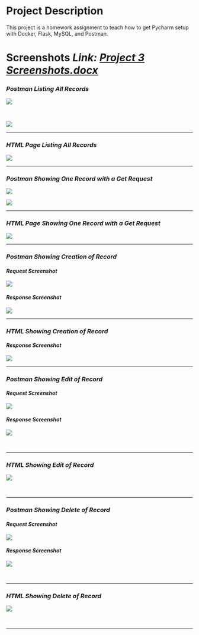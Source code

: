# Project Description
This project is a homework assignment to teach how to get Pycharm setup with Docker, Flask, MySQL, and Postman.

# Screenshots <i> Link: [Project 3 Screenshots.docx](https://github.com/Parikshit-njit/Project3/files/6905064/Project.3.Screenshots.docx)

<h3> Postman Listing All Records </h3>

<img src="screenshots/JSON All Records Postman.png"></img>


<br>

<img src="screenshots/Home Page Postman.png"></img>

<hr>

<h3>HTML Page Listing All Records</h3>
<img src="screenshots/Home Page Preview.png"></img>

<hr>

<h3>Postman Showing One Record with a Get Request</h3>
<img src="screenshots/JSON One Record Postman.png"></img>

<img src="screenshots/Page One Record Postman.png"></img>

<hr>

<h3>HTML Page Showing One Record with a Get Request</h3>

<img src="screenshots/Page One Record Preview.png"></img>

<hr>

<h3>Postman Showing Creation of Record</h3>
<h4>Request Screenshot</h4>

<img src="screenshots/Create Record Postman Req.png"></img>

<h4>Response Screenshot</h4>

<img src="screenshots/Create Record Postman Res.png"></img>
                                                   
<hr>

<h3>HTML Showing Creation of Record</h3>
<h4>Response Screenshot</h4>

<img src="screenshots/Create Record Page Preview.png"></img>
                                                   
<hr>

<h3> Postman Showing Edit of Record </h3>
<h4>Request Screenshot</h4>

<img src="screenshots/Edit Record Page Postman Req.png"></img>
<br>

<h4>Response Screenshot</h4>

<img src="screenshots/Edit Record Postman Res.png"></img>

<br>

<hr>
<h3> HTML Showing Edit of Record </h3>

<img src="screenshots/Edit Record Page Preview.png"></img>

<br>
<hr>


<h3> Postman Showing Delete of Record </h3>
<h4>Request Screenshot</h4>

<img src="screenshots/Delete Record Postman - Req.png"></img>
<br>

<h4>Response Screenshot</h4>

<img src="screenshots/Delete Record Postman - Res.png"></img>

<br>

<hr>
<h3> HTML Showing Delete of Record </h3>

<img src="screenshots/Delete Record Page Preview.png"></img>

<br>
<hr>

